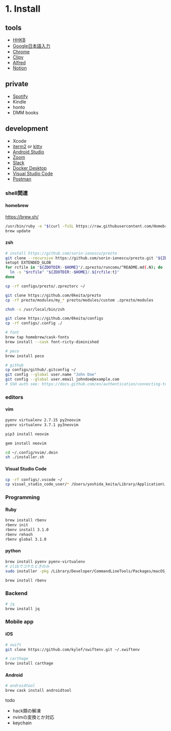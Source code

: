 # 1. Install
## tools
  * [HHKB](https://www.pfu.fujitsu.com/hhkeyboard/macdownload.html)
  * [Google日本語入力](https://www.google.co.jp/ime/)
  * [Chrome](https://www.google.com/intl/ja_ALL/chrome/)
  * [Clipy](https://clipy-app.com/)
  * [Alfred](https://www.alfredapp.com/)
  * [Notion](https://www.notion.so/desktop)

## private
  * [Spotify](https://www.spotify.com/jp/download/mac/)
  * Kindle
  * honto
  * DMM books

## development
  * Xcode
  * [iterm2](https://www.iterm2.com/) or [kitty](https://sw.kovidgoyal.net/kitty/)
  * [Android Studio](https://developer.android.com/studio/?hl=ja)
  * [Zoom](https://zoom.us/download)
  * [Slack](https://slack.com/intl/ja-jp/downloads/mac)
  * [Docker Desktop](https://hub.docker.com/editions/community/docker-ce-desktop-mac/)
  * [Visual Studio Code](https://code.visualstudio.com/download)
  * [Postman](https://www.postman.com/downloads/)

### shell関連
#### homebrew
https://brew.sh/
```sh
/usr/bin/ruby -e "$(curl -fsSL https://raw.githubusercontent.com/Homebrew/install/master/install)"
brew update
```

#### zsh
```sh
# install https://github.com/sorin-ionescu/prezto
git clone --recursive https://github.com/sorin-ionescu/prezto.git "${ZDOTDIR:-$HOME}/.zprezto"
setopt EXTENDED_GLOB
for rcfile in "${ZDOTDIR:-$HOME}"/.zprezto/runcoms/^README.md(.N); do
  ln -s "$rcfile" "${ZDOTDIR:-$HOME}/.${rcfile:t}"
done

cp -rf configs/prezto/.zpreztorc ~/

git clone https://github.com/0keita/prezto
cp -rf prezto/modules/my_* prezto/modules/custom .zprezto/modules

chsh -s /usr/local/bin/zsh

git clone https://github.com/0keita/configs
cp -rf configs/.config ./

# font
brew tap homebrew/cask-fonts
brew install --cask font-ricty-diminished

# peco
brew install peco

# github
cp configs/github/.gitconfig ~/
git config --global user.name "John Doe"
git config --global user.email johndoe@example.com
# SSH auth see: https://docs.github.com/en/authentication/connecting-to-github-with-ssh
```

### editors
#### vim
```sh
pyenv virtualenv 2.7.15 py2neovim
pyenv virtualenv 3.7.1 py3neovim

pip3 install neovim

gem install neovim

cd ~/.config/nvim/.dein
sh ./installer.sh
```

#### Visual Studio Code
```sh
cp -rf configs/.vscode ~/
cp visual_studio_code_user/* /Users/yoshida_keita/Library/Application\ Support/Code/User/
```

### Programming
#### Ruby
```sh
brew install rbenv
rbenv init
rbenv install 3.1.0
rbenv rehash
rbenv global 3.1.0
```

#### python
```sh
brew install pyenv pyenv-virtualenv
# zlibでコケたときのみ
sudo installer -pkg /Library/Developer/CommandLineTools/Packages/macOS_SDK_headers_for_macOS_10.14.pkg -target /

brew install rbenv
```

### Backend
```sh
# jq
brew install jq
```

### Mobile app
#### iOS
```sh
# swift
git clone https://github.com/kylef/swiftenv.git ~/.swiftenv

# carthage
brew install carthage
```

#### Android
```sh
# androidtool
brew cask install androidtool
```


todo
- hack類の解凍
- nvimの変換とか対応
- keychain
